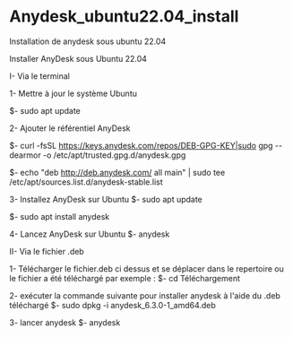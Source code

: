 # Anydesk_ubuntu22.04_install
Installation de anydesk sous ubuntu 22.04

Installer AnyDesk sous Ubuntu 22.04

I- Via le terminal

1- Mettre à jour le système Ubuntu

$- sudo apt update


2- Ajouter le référentiel AnyDesk

$- curl -fsSL https://keys.anydesk.com/repos/DEB-GPG-KEY|sudo gpg --dearmor -o /etc/apt/trusted.gpg.d/anydesk.gpg

$- echo "deb http://deb.anydesk.com/ all main" | sudo tee /etc/apt/sources.list.d/anydesk-stable.list

3- Installez AnyDesk sur Ubuntu
$- sudo apt update

$- sudo apt install anydesk

4- Lancez AnyDesk sur Ubuntu
$- anydesk


II- Via le fichier .deb

1- Télécharger le fichier.deb ci dessus et se déplacer dans le repertoire ou le fichier a été téléchargé
par exemple : 
$- cd Téléchargement

2- exécuter la commande suivante pour installer anydesk à l'aide du .deb téléchargé
$- sudo dpkg -i anydesk_6.3.0-1_amd64.deb

3- lancer anydesk
$- anydesk
